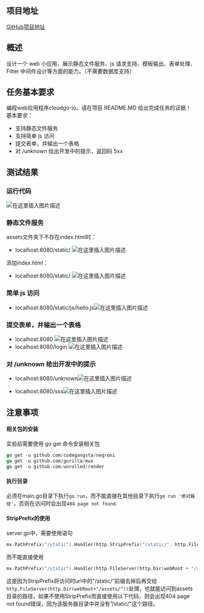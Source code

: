 ﻿

## 项目地址
[GitHub项目地址](https://github.com/liangyling3/SeviceComputing/tree/master/week8_cloudGo/cloudgo-io)

##  概述
设计一个 web 小应用，展示静态文件服务、js 请求支持、模板输出、表单处理、Filter 中间件设计等方面的能力。（不需要数据库支持）
## 任务基本要求
编程web应用程序cloudgo-io。请在项目 README.MD 给出完成任务的证据！ 基本要求：

- 支持静态文件服务
- 支持简单 js 访问
- 提交表单，并输出一个表格
- 对 /unknown 给出开发中的提示，返回码 5xx


## 测试结果
### 运行代码
![在这里插入图片描述](https://img-blog.csdnimg.cn/20191113195036784.png?x-oss-process=image/watermark,type_ZmFuZ3poZW5naGVpdGk,shadow_10,text_aHR0cHM6Ly9ibG9nLmNzZG4ubmV0L2xpYW5neWxpbmcz,size_16,color_FFFFFF,t_70)
### 静态文件服务
assets文件夹下不存在index.html时：
- localhost:8080/static/
![在这里插入图片描述](https://img-blog.csdnimg.cn/20191113194659530.png)

添加index.html：
- localhost:8080/static/
![在这里插入图片描述](https://img-blog.csdnimg.cn/20191113194425746.png?x-oss-process=image/watermark,type_ZmFuZ3poZW5naGVpdGk,shadow_10,text_aHR0cHM6Ly9ibG9nLmNzZG4ubmV0L2xpYW5neWxpbmcz,size_16,color_FFFFFF,t_70)
### 简单 js 访问
- localhost:8080/static/js/hello.js![在这里插入图片描述](https://img-blog.csdnimg.cn/20191113194511620.png?x-oss-process=image/watermark,type_ZmFuZ3poZW5naGVpdGk,shadow_10,text_aHR0cHM6Ly9ibG9nLmNzZG4ubmV0L2xpYW5neWxpbmcz,size_16,color_FFFFFF,t_70)
### 提交表单，并输出一个表格
- localhost:8080
![在这里插入图片描述](https://img-blog.csdnimg.cn/20191113194214918.png)
- localhost:8080/login
![在这里插入图片描述](https://img-blog.csdnimg.cn/20191113194310706.png?x-oss-process=image/watermark,type_ZmFuZ3poZW5naGVpdGk,shadow_10,text_aHR0cHM6Ly9ibG9nLmNzZG4ubmV0L2xpYW5neWxpbmcz,size_16,color_FFFFFF,t_70)

### 对 /unknown 给出开发中的提示

-  localhost:8080/unknown![在这里插入图片描述](https://img-blog.csdnimg.cn/20191113194821957.png)

- localhost:8080/sss![在这里插入图片描述](https://img-blog.csdnimg.cn/20191113194845881.png)
## 注意事项
#### 相关包的安装
实验前需要使用 go get 命令安装相关包
```go
go get -u github.com/codegangsta/negroni
go get -u github.com/gorilla/mux
go get -u github.com/unrolled/render
```
#### 执行目录
必须在main.go目录下执行`go run`，而不能直接在其他目录下执行`go run '绝对路径'`，否则在访问时会出现`404 page not found`.

#### StripPrefix的使用
server.go中，需要使用语句
```go
mx.PathPrefix("/static").Handler(http.StripPrefix("/static/", http.FileServer(http.Dir(webRoot+"/assets/"))))
```
而不能直接使用
```go
mx.PathPrefix("/static").Handler(http.FileServer(http.Dir(webRoot + "/assets/")))
```
这是因为StripPrefix将访问时url中的"/static/“前缀去掉后再交给`http.FileServer(http.Dir(webRoot+"/assets/"))`处理，也就能访问到assets目录的路径，如果不使用StripPrefix而直接使用以下代码，则会出现404 page not found错误，因为该服务器目录中并没有”/static/"这个路径。
